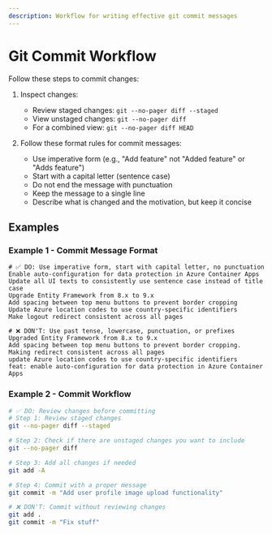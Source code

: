 ```yaml
---
description: Workflow for writing effective git commit messages
---
```


# Git Commit Workflow

Follow these steps to commit changes:

1. Inspect changes:
   - Review staged changes: `git --no-pager diff --staged`
   - View unstaged changes: `git --no-pager diff`
   - For a combined view: `git --no-pager diff HEAD`

2. Follow these format rules for commit messages:
   - Use imperative form (e.g., "Add feature" not "Added feature" or "Adds feature")
   - Start with a capital letter (sentence case)
   - Do not end the message with punctuation
   - Keep the message to a single line
   - Describe what is changed and the motivation, but keep it concise

## Examples

### Example 1 - Commit Message Format

```
# ✅ DO: Use imperative form, start with capital letter, no punctuation
Enable auto-configuration for data protection in Azure Container Apps
Update all UI texts to consistently use sentence case instead of title case
Upgrade Entity Framework from 8.x to 9.x
Add spacing between top menu buttons to prevent border cropping
Update Azure location codes to use country-specific identifiers
Make logout redirect consistent across all pages

# ❌ DON'T: Use past tense, lowercase, punctuation, or prefixes
Upgraded Entity Framework from 8.x to 9.x
Add spacing between top menu buttons to prevent border cropping.
Making redirect consistent across all pages
update Azure location codes to use country-specific identifiers
feat: enable auto-configuration for data protection in Azure Container Apps
```

### Example 2 - Commit Workflow

```bash
# ✅ DO: Review changes before committing
# Step 1: Review staged changes
git --no-pager diff --staged

# Step 2: Check if there are unstaged changes you want to include
git --no-pager diff

# Step 3: Add all changes if needed
git add -A

# Step 4: Commit with a proper message
git commit -m "Add user profile image upload functionality"

# ❌ DON'T: Commit without reviewing changes
git add .
git commit -m "Fix stuff"
```
